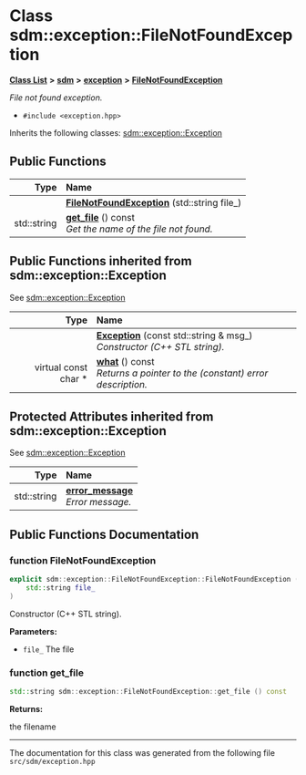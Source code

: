 
# Class sdm::exception::FileNotFoundException

<link rel="stylesheet" href="https://cdnjs.cloudflare.com/ajax/libs/KaTeX/0.5.1/katex.min.css">
<link rel="stylesheet" href="https://cdn.jsdelivr.net/github-markdown-css/2.2.1/github-markdown.css"/>



[**Class List**](annotated.md) **>** [**sdm**](namespacesdm.md) **>** [**exception**](namespacesdm_1_1exception.md) **>** [**FileNotFoundException**](classsdm_1_1exception_1_1FileNotFoundException.md)



_File not found exception._ 

* `#include <exception.hpp>`



Inherits the following classes: [sdm::exception::Exception](classsdm_1_1exception_1_1Exception.md)
















## Public Functions

| Type | Name |
| ---: | :--- |
|   | [**FileNotFoundException**](classsdm_1_1exception_1_1FileNotFoundException.md#function-filenotfoundexception) (std::string file\_) <br> |
|  std::string | [**get\_file**](classsdm_1_1exception_1_1FileNotFoundException.md#function-get-file) () const<br>_Get the name of the file not found._  |

## Public Functions inherited from sdm::exception::Exception

See [sdm::exception::Exception](classsdm_1_1exception_1_1Exception.md)

| Type | Name |
| ---: | :--- |
|   | [**Exception**](classsdm_1_1exception_1_1Exception.md#function-exception) (const std::string & msg\_) <br>_Constructor (C++ STL string)._  |
| virtual const char \* | [**what**](classsdm_1_1exception_1_1Exception.md#function-what) () const<br>_Returns a pointer to the (constant) error description._  |








## Protected Attributes inherited from sdm::exception::Exception

See [sdm::exception::Exception](classsdm_1_1exception_1_1Exception.md)

| Type | Name |
| ---: | :--- |
|  std::string | [**error\_message**](classsdm_1_1exception_1_1Exception.md#variable-error-message)  <br>_Error message._  |







## Public Functions Documentation


### function FileNotFoundException 


```cpp
explicit sdm::exception::FileNotFoundException::FileNotFoundException (
    std::string file_
) 
```


Constructor (C++ STL string). 

**Parameters:**


* `file_` The file 



        

### function get\_file 


```cpp
std::string sdm::exception::FileNotFoundException::get_file () const
```




**Returns:**

the filename 




        

------------------------------
The documentation for this class was generated from the following file `src/sdm/exception.hpp`